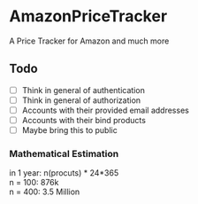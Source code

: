 # AmazonPriceTracker
A Price Tracker for Amazon and much more

## Todo

* [ ] Think in general of authentication
* [ ] Think in general of authorization
* [ ] Accounts with their provided email addresses
* [ ] Accounts with their bind products
* [ ] Maybe bring this to public

### Mathematical Estimation
in 1 year: n(procuts) * 24*365\
n = 100: 876k\
n = 400: 3.5 Million